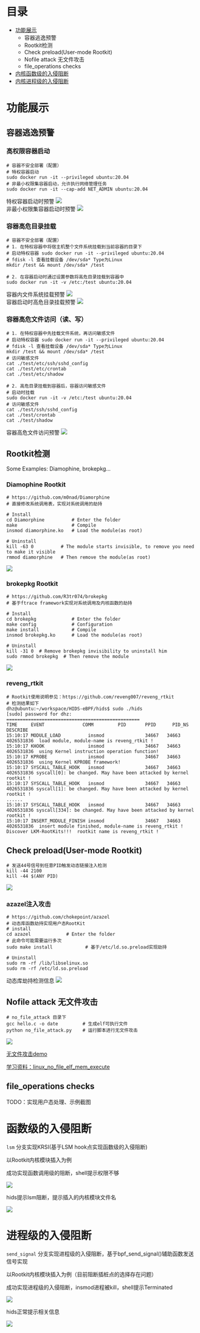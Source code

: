 # 目录

- [功能展示](#功能展示)
    - 容器逃逸预警
    - Rootkit检测
    - Check preload(User-mode Rootkit)
    - Nofile attack 无文件攻击
    - file_operations checks
- [内核函数级的入侵阻断](#函数级的入侵阻断)
- [内核进程级的入侵阻断](#进程级的入侵阻断)
    
# 功能展示

## 容器逃逸预警

### 高权限容器启动 

``` shell
# 容器不安全部署（配置）
# 特权容器启动
sudo docker run -it --privileged ubuntu:20.04 
# 非最小权限集容器启动，允许执行网络管理任务
sudo docker run -it --cap-add NET_ADMIN ubuntu:20.04 
```
特权容器启动时预警
![](./images/特权容器启动.png)    
非最小权限集容器启动时预警
![](./images/非最小权限集容器启动.png)    


### 容器高危目录挂载

``` shell
# 容器不安全部署（配置）
# 1. 在特权容器中将宿主机整个文件系统挂载到当前容器的目录下
# 启动特权容器 sudo docker run -it --privileged ubuntu:20.04 
# fdisk -l 查看挂载设备 /dev/sda* Type为Linux
mkdir /test && mount /dev/sda* /test

# 2. 在容器启动时通过设置参数将高危目录挂载到容器中
sudo docker run -it -v /etc:/test ubuntu:20.04
```
容器内文件系统挂载预警
![](./images/容器内文件系统挂载.png)  
容器启动时高危目录挂载预警
![](./images/容器启动时高危目录挂载.png)  

### 容器高危文件访问（读、写）

``` shell
# 1. 在特权容器中先挂载文件系统，再访问敏感文件
# 启动特权容器 sudo docker run -it --privileged ubuntu:20.04 
# fdisk -l 查看挂载设备 /dev/sda* Type为Linux
mkdir /test && mount /dev/sda* /test
# 访问敏感文件
cat ./test/etc/ssh/sshd_config
cat ./test/etc/crontab
cat ./test/etc/shadow

# 2. 高危目录挂载到容器后，容器访问敏感文件
# 启动时挂载
sudo docker run -it -v /etc:/test ubuntu:20.04
# 访问敏感文件
cat ./test/ssh/sshd_config
cat ./test/crontab
cat ./test/shadow
```
容器高危文件访问预警
![](./images/容器高危文件访问.png)  

## Rootkit检测

Some Examples: Diamophine, brokepkg...
### Diamophine Rootkit 
```shell
# https://github.com/m0nad/Diamorphine
# 直接修改系统调用表，实现对系统调用的劫持

# Install
cd Diamorphine          # Enter the folder
make                    # Compile
insmod diamorphine.ko   # Load the module(as root)

# Uninstall
kill -63 0          # The module starts invisible, to remove you need to make it visible
rmmod diamorphine   # Then remove the module(as root)
```

![](./images/detected-dia.png)    

### brokepkg Rootkit
```shell
# https://github.com/R3tr074/brokepkg
# 基于ftrace framework实现对系统调用及内核函数的劫持

# Install
cd brokepkg             # Enter the folder
make config             # Configuration
make install            # Compile
insmod brokepkg.ko      # Load the module(as root)

# Uninstall
kill -31 0  # Remove brokepkg invisibility to uninstall him
sudo rmmod brokepkg  # Then remove the module
```

![](./images/detected-broke.png)    

### reveng_rtkit

```shell
# Rootkit使用说明参见：https://github.com/reveng007/reveng_rtkit
# 检测结果如下
dhz@ubuntu:~/workspace/HIDS-eBPF/hids$ sudo ./hids 
[sudo] password for dhz: 
=================================================
TIME     EVENT              COMM         PID       PPID      PID_NS       DESCRIBE
15:10:17 MODULE_LOAD          insmod               34667   34663   4026531836  load module, module-name is reveng_rtkit !
15:10:17 KHOOK                insmod               34667   34663   4026531836  using Kernel instruction operation function!
15:10:17 KPROBE               insmod               34667   34663   4026531836  using Kernel KPROBE framework!
15:10:17 SYSCALL_TABLE_HOOK   insmod               34667   34663   4026531836 syscall[0]: be changed. May have been attacked by kernel rootkit !
15:10:17 SYSCALL_TABLE_HOOK   insmod               34667   34663   4026531836 syscall[1]: be changed. May have been attacked by kernel rootkit !
......
15:10:17 SYSCALL_TABLE_HOOK   insmod               34667   34663   4026531836 syscall[334]: be changed. May have been attacked by kernel rootkit !
15:10:17 INSERT_MODULE_FINISH insmod               34667   34663   4026531836  insert module finished, module-name is reveng_rtkit ! 
Discover LKM-RootKits!!!  rootkit name is reveng_rtkit ! 
```




##  Check preload(User-mode Rootkit)

``` shell
# 发送44号信号到任意PID触发动态链接注入检测
kill -44 2100
kill -44 $(ANY PID)
```

![](./images/user-rootkit.png)  

### azazel注入攻击
``` shell
# https://github.com/chokepoint/azazel
# 动态库函数劫持实现用户态RootKit
# install
cd azazel             # Enter the folder
# 此命令可能需要运行多次
sudo make install            # 基于/etc/ld.so.preload实现劫持

# Uninstall
sudo rm -rf /lib/libselinux.so
sudo rm -rf /etc/ld.so.preload
```
动态库劫持检测信息
![](./images/azazel.png) 

##  Nofile attack 无文件攻击

``` shell
# no_file_attack 目录下
gcc hello.c -o date         # 生成elf可执行文件
python no_file_attack.py    # 运行脚本进行无文件攻击
```

![](./images/nofile-attack.png)  

[无文件攻击demo](./no_file_attack/no_file_attack.py)

[学习资料：linux_no_file_elf_mem_execute](https://xeldax.top/article/linux_no_file_elf_mem_execute)

##  file_operations checks

TODO：实现用户态处理、示例截图

# 函数级的入侵阻断
`lsm` 分支实现KRSI(基于LSM hook点实现函数级的入侵阻断)

以Rootkit内核模块插入为例

成功实现函数调用级的阻断，shell提示权限不够

![](./images/KRSI-shell-output.png) 

hids提示lsm阻断，提示插入的内核模块文件名

![](./images/KRSI-hids-output.png)

# 进程级的入侵阻断
`send_signal` 分支实现进程级的入侵阻断，基于bpf_send_signal()辅助函数发送信号实现

以Rootkit内核模块插入为例（目前阻断插桩点的选择存在问题）

成功实现进程级的入侵阻断，insmod进程被kill，shell提示Terminated

![](./images/send_signal-shell-output.png)

hids正常提示相关信息

![](./images/send_signal-hids-output.png)

